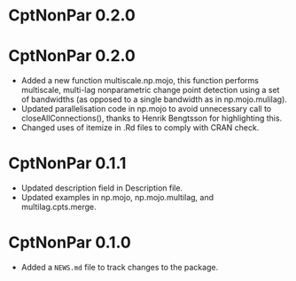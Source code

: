 # CptNonPar 0.2.0

# CptNonPar 0.2.0

* Added a new function multiscale.np.mojo, this function performs multiscale, multi-lag 
nonparametric change point detection using a set of bandwidths (as opposed 
to a single bandwidth as in np.mojo.mulilag).
* Updated parallelisation code in np.mojo to avoid unnecessary call to closeAllConnections(), thanks to 
Henrik Bengtsson for highlighting this.
* Changed uses of itemize in .Rd files to comply with CRAN check.

# CptNonPar 0.1.1

* Updated description field in Description file.
* Updated examples in np.mojo, np.mojo.multilag, and multilag.cpts.merge.

# CptNonPar 0.1.0

* Added a `NEWS.md` file to track changes to the package.

